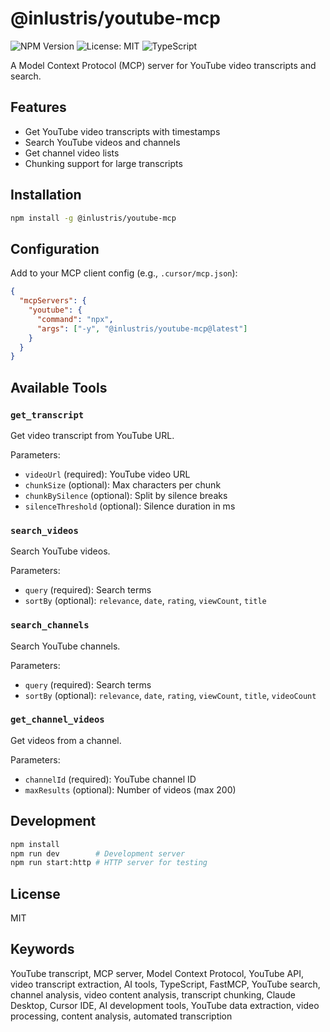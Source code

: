# @inlustris/youtube-mcp

![NPM Version](https://img.shields.io/npm/v/@inlustris/youtube-mcp)
![License: MIT](https://img.shields.io/badge/License-MIT-blue.svg)
![TypeScript](https://img.shields.io/badge/TypeScript-5.0+-3178C6)

A Model Context Protocol (MCP) server for YouTube video transcripts and search.

## Features

- Get YouTube video transcripts with timestamps
- Search YouTube videos and channels
- Get channel video lists
- Chunking support for large transcripts

## Installation

```bash
npm install -g @inlustris/youtube-mcp
```

## Configuration

Add to your MCP client config (e.g., `.cursor/mcp.json`):

```json
{
  "mcpServers": {
    "youtube": {
      "command": "npx",
      "args": ["-y", "@inlustris/youtube-mcp@latest"]
    }
  }
}
```

## Available Tools

### `get_transcript`
Get video transcript from YouTube URL.

Parameters:
- `videoUrl` (required): YouTube video URL
- `chunkSize` (optional): Max characters per chunk
- `chunkBySilence` (optional): Split by silence breaks
- `silenceThreshold` (optional): Silence duration in ms

### `search_videos`
Search YouTube videos.

Parameters:
- `query` (required): Search terms
- `sortBy` (optional): `relevance`, `date`, `rating`, `viewCount`, `title`

### `search_channels`
Search YouTube channels.

Parameters:
- `query` (required): Search terms
- `sortBy` (optional): `relevance`, `date`, `rating`, `viewCount`, `title`, `videoCount`

### `get_channel_videos`
Get videos from a channel.

Parameters:
- `channelId` (required): YouTube channel ID
- `maxResults` (optional): Number of videos (max 200)

## Development

```bash
npm install
npm run dev        # Development server
npm run start:http # HTTP server for testing
```

## License

MIT

## Keywords

YouTube transcript, MCP server, Model Context Protocol, YouTube API, video transcript extraction, AI tools, TypeScript, FastMCP, YouTube search, channel analysis, video content analysis, transcript chunking, Claude Desktop, Cursor IDE, AI development tools, YouTube data extraction, video processing, content analysis, automated transcription
